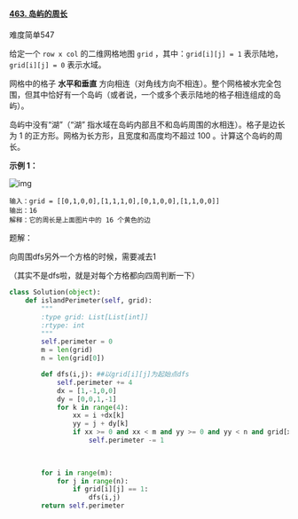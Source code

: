 #### [463. 岛屿的周长](https://leetcode.cn/problems/island-perimeter/)

难度简单547

给定一个 `row x col` 的二维网格地图 `grid` ，其中：`grid[i][j] = 1` 表示陆地， `grid[i][j] = 0` 表示水域。

网格中的格子 **水平和垂直** 方向相连（对角线方向不相连）。整个网格被水完全包围，但其中恰好有一个岛屿（或者说，一个或多个表示陆地的格子相连组成的岛屿）。

岛屿中没有“湖”（“湖” 指水域在岛屿内部且不和岛屿周围的水相连）。格子是边长为 1 的正方形。网格为长方形，且宽度和高度均不超过 100 。计算这个岛屿的周长。

 

**示例 1：**

![img](https://assets.leetcode-cn.com/aliyun-lc-upload/uploads/2018/10/12/island.png)

```
输入：grid = [[0,1,0,0],[1,1,1,0],[0,1,0,0],[1,1,0,0]]
输出：16
解释：它的周长是上面图片中的 16 个黄色的边
```

题解：

向周围dfs另外一个方格的时候，需要减去1

（其实不是dfs啦，就是对每个方格都向四周判断一下）

```python
class Solution(object):
    def islandPerimeter(self, grid):
        """
        :type grid: List[List[int]]
        :rtype: int
        """ 
        self.perimeter = 0
        m = len(grid)
        n = len(grid[0])

        def dfs(i,j): ##以grid[i][j]为起始点dfs
            self.perimeter += 4
            dx = [1,-1,0,0]
            dy = [0,0,1,-1]
            for k in range(4):
                xx = i +dx[k]
                yy = j + dy[k]
                if xx >= 0 and xx < m and yy >= 0 and yy < n and grid[xx][yy] == 1:
                    self.perimeter -= 1

                
        
        for i in range(m):
            for j in range(n):
                if grid[i][j] == 1:
                    dfs(i,j)
        return self.perimeter
```

